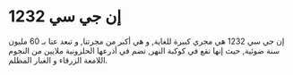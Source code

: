 # إن جي سي 1232

إن جي سي 1232 هي مجري كبيرة للغاية, و هي أكبر من مجرتنا, و تبعد عنا بـ 60 مليون
سنة ضوئية, حيث إنها تقع في كوكبة النهر, تضم في أذرعها الحلزونية ملايين من النجوم
اللامعة الزرقاء و الغبار المظلم.
